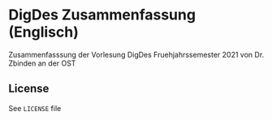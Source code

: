 # DigDes Zusammenfassung (Englisch)
Zusammenfasssung der Vorlesung DigDes Fruehjahrssemester 2021 von Dr. Zbinden an der OST

## License
See `LICENSE` file
